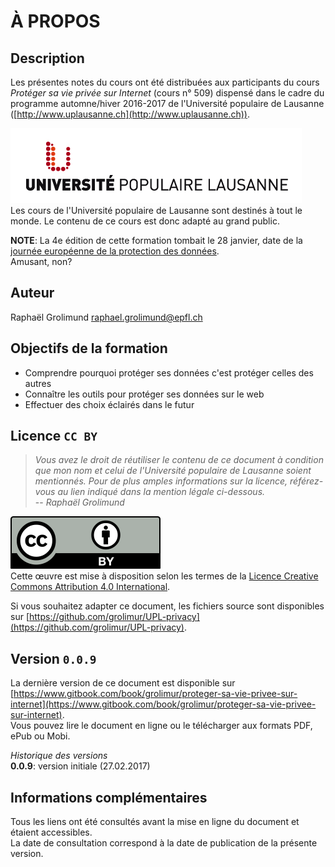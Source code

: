 # À PROPOS

## Description
Les présentes notes du cours ont été distribuées aux participants du cours *Protéger sa vie privée sur Internet* (cours n° 509) dispensé dans le cadre du programme automne/hiver 2016-2017 de l'Université populaire de Lausanne ([http://www.uplausanne.ch](http://www.uplausanne.ch)).   

![logo UPL](img/logo_UPL.jpeg)   
Les cours de l'Université populaire de Lausanne sont destinés à tout le monde. Le contenu de ce cours est donc adapté au grand public.   

**NOTE**: La 4e édition de cette formation tombait le 28 janvier, date de la [journée européenne de la protection des données](http://www.coe.int/fr/web/portal/28-january-data-protection-day).   
Amusant, non?


## Auteur
Raphaël Grolimund [raphael.grolimund@epfl.ch](mailto:raphael.grolimund@epfl.ch)   


## Objectifs de la formation

* Comprendre pourquoi protéger ses données c'est protéger celles des autres
* Connaître les outils pour protéger ses données sur le web
* Effectuer des choix éclairés dans le futur


## Licence `CC BY`
> *Vous avez le droit de réutiliser le contenu de ce document à condition que mon nom et celui de l'Université populaire de Lausanne soient mentionnés. Pour de plus amples informations sur la licence, référez-vous au lien indiqué dans la mention légale ci-dessous.*   
> -- *Raphaël Grolimund*   

![logo-CC-BY](img/by.svg)   
Cette œuvre est mise à disposition selon les termes de la [Licence Creative Commons Attribution 4.0 International](http://creativecommons.org/licenses/by/4.0/deed.fr).

Si vous souhaitez adapter ce document, les fichiers source sont disponibles sur [https://github.com/grolimur/UPL-privacy](https://github.com/grolimur/UPL-privacy).   


## Version `0.0.9`
La dernière version de ce document est disponible sur [https://www.gitbook.com/book/grolimur/proteger-sa-vie-privee-sur-internet](https://www.gitbook.com/book/grolimur/proteger-sa-vie-privee-sur-internet).   
Vous pouvez lire le document en ligne ou le télécharger aux formats PDF, ePub ou Mobi.   

*Historique des versions*   
**0.0.9**: version initiale (27.02.2017)   


## Informations complémentaires
Tous les liens ont été consultés avant la mise en ligne du document et étaient accessibles.   
La date de consultation correspond à la date de publication de la présente version.   

